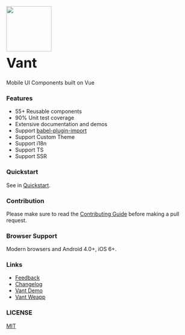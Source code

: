 <div class="card">
  <div class="van-doc-intro">
    <img class="van-doc-intro__logo" style="width: 120px; height: 120px; box-shadow: none;" src="https://img.yzcdn.cn/vant/logo.png">
    <h2 style="margin: 0; font-size: 36px; line-height: 60px;">Vant</h2>
    <p>Mobile UI Components built on Vue</p>
  </div>
</div>

### Features

* 55+ Reusable components
* 90% Unit test coverage
* Extensive documentation and demos
* Support [babel-plugin-import](https://github.com/ant-design/babel-plugin-import)
* Support Custom Theme
* Support i18n
* Support TS
* Support SSR

### Quickstart

See in [Quickstart](#/en-US/quickstart).

### Contribution

Please make sure to read the [Contributing Guide](https://github.com/youzan/vant/blob/dev/.github/CONTRIBUTING.md) before making a pull request.

### Browser Support

Modern browsers and Android 4.0+, iOS 6+.

### Links

* [Feedback](https://github.com/youzan/vant/issues)
* [Changelog](#/en-US/changelog)
* [Vant Demo](https://github.com/youzan/vant-demo)
* [Vant Weapp](https://github.com/youzan/vant-weapp)

### LICENSE

[MIT](https://zh.wikipedia.org/wiki/MIT%E8%A8%B1%E5%8F%AF%E8%AD%89)
